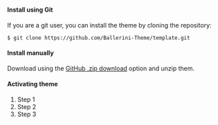### [](https://website-link.com)

#### Install using Git

If you are a git user, you can install the theme by cloning the repository:

```
$ git clone https://github.com/Ballerini-Theme/template.git
```

#### Install manually

Download using the [GitHub .zip download](https://github.com/Ballerini-Theme/template/archive/main.zip) option and unzip them.

#### Activating theme

1. Step 1
2. Step 2
3. Step 3
